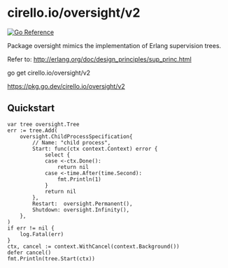 # cirello.io/oversight/v2

[![Go Reference](https://pkg.go.dev/badge/cirello.io/oversight/v2.svg)](https://pkg.go.dev/cirello.io/oversight/v2)

Package oversight mimics the implementation of Erlang supervision trees.

Refer to: http://erlang.org/doc/design_principles/sup_princ.html

go get cirello.io/oversight/v2

https://pkg.go.dev/cirello.io/oversight/v2


## Quickstart
```
var tree oversight.Tree
err := tree.Add(
	oversight.ChildProcessSpecification{
		// Name: "child process",
		Start: func(ctx context.Context) error {
			select {
			case <-ctx.Done():
				return nil
			case <-time.After(time.Second):
				fmt.Println(1)
			}
			return nil
		},
		Restart:  oversight.Permanent(),
		Shutdown: oversight.Infinity(),
	},
)
if err != nil {
	log.Fatal(err)
}
ctx, cancel := context.WithCancel(context.Background())
defer cancel()
fmt.Println(tree.Start(ctx))
```

